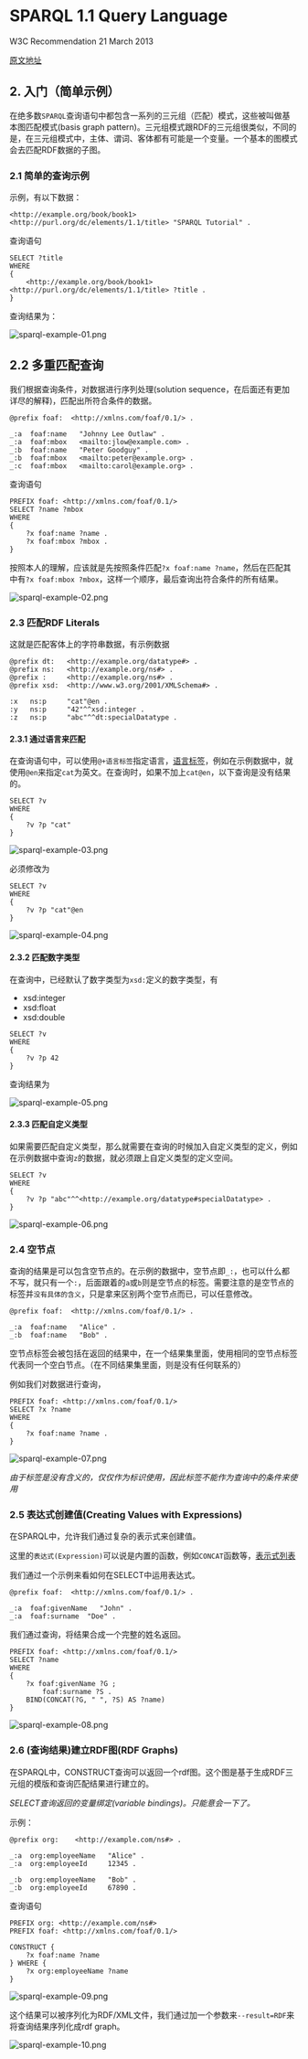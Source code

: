 # SPARQL 1.1 Query Language

W3C Recommendation 21 March 2013

[原文地址](https://www.w3.org/TR/sparql11-query/)

## 2. 入门（简单示例）

在绝多数`SPARQL`查询语句中都包含一系列的三元组（匹配）模式，这些被叫做基本图匹配模式(basis graph pattern)。三元组模式跟RDF的三元组很类似，不同的是，在三元组模式中，主体、谓词、客体都有可能是一个变量。一个基本的图模式会去匹配RDF数据的子图。

### 2.1 简单的查询示例

示例，有以下数据：

```
<http://example.org/book/book1> <http://purl.org/dc/elements/1.1/title> "SPARQL Tutorial" .
```

查询语句

```
SELECT ?title
WHERE
{
    <http://example.org/book/book1> <http://purl.org/dc/elements/1.1/title> ?title .
}
```

查询结果为：

![sparql-example-01.png](../../images/sparql-example-01.png)

## 2.2 多重匹配查询

我们根据查询条件，对数据进行序列处理(solution sequence，在后面还有更加详尽的解释)，匹配出所符合条件的数据。

```
@prefix foaf:  <http://xmlns.com/foaf/0.1/> .

_:a  foaf:name   "Johnny Lee Outlaw" .
_:a  foaf:mbox   <mailto:jlow@example.com> .
_:b  foaf:name   "Peter Goodguy" .
_:b  foaf:mbox   <mailto:peter@example.org> .
_:c  foaf:mbox   <mailto:carol@example.org> .
```

查询语句

```
PREFIX foaf: <http://xmlns.com/foaf/0.1/>
SELECT ?name ?mbox
WHERE
{
    ?x foaf:name ?name .
    ?x foaf:mbox ?mbox .
}
```

按照本人的理解，应该就是先按照条件匹配`?x foaf:name ?name`，然后在匹配其中有`?x foaf:mbox ?mbox`，这样一个顺序，最后查询出符合条件的所有结果。

![sparql-example-02.png](../../images/sparql-example-02.png)

### 2.3 匹配RDF Literals

这就是匹配客体上的字符串数据，有示例数据

```
@prefix dt:   <http://example.org/datatype#> .
@prefix ns:   <http://example.org/ns#> .
@prefix :     <http://example.org/ns#> .
@prefix xsd:  <http://www.w3.org/2001/XMLSchema#> .

:x   ns:p     "cat"@en .
:y   ns:p     "42"^^xsd:integer .
:z   ns:p     "abc"^^dt:specialDatatype .
```

#### 2.3.1 通过语言来匹配

在查询语句中，可以使用`@+语言标签`指定语言，[语言标签](http://www.rfc-editor.org/rfc/bcp/bcp47.txt)，例如在示例数据中，就使用`@en`来指定`cat`为英文。在查询时，如果不加上`cat@en`，以下查询是没有结果的。

```
SELECT ?v
WHERE
{
    ?v ?p "cat"
}
```

![sparql-example-03.png](../../images/sparql-example-03.png)

必须修改为

```
SELECT ?v
WHERE
{
    ?v ?p "cat"@en
}
```

![sparql-example-04.png](../../images/sparql-example-04.png)

#### 2.3.2 匹配数字类型

在查询中，已经默认了数字类型为`xsd:`定义的数字类型，有

* xsd:integer
* xsd:float
* xsd:double

```
SELECT ?v
WHERE
{
    ?v ?p 42
}
```

查询结果为

![sparql-example-05.png](../../images/sparql-example-05.png)

#### 2.3.3 匹配自定义类型

如果需要匹配自定义类型，那么就需要在查询的时候加入自定义类型的定义，例如在示例数据中查询`z`的数据，就必须跟上自定义类型的定义空间。

```
SELECT ?v
WHERE
{
    ?v ?p "abc"^^<http://example.org/datatype#specialDatatype> .
}
```

![sparql-example-06.png](../../images/sparql-example-06.png)


### 2.4 空节点

查询的结果是可以包含空节点的。在示例的数据中，空节点即`_:`，也可以什么都不写，就只有一个`:`，后面跟着的`a`或`b`则是空节点的标签。需要注意的是空节点的标签并`没有具体的含义`，只是拿来区别两个空节点而已，可以任意修改。

```
@prefix foaf:  <http://xmlns.com/foaf/0.1/> .

_:a  foaf:name   "Alice" .
_:b  foaf:name   "Bob" .
```

空节点标签会被包括在返回的结果中，在一个结果集里面，使用相同的空节点标签代表同一个空白节点。（在不同结果集里面，则是没有任何联系的）

例如我们对数据进行查询，

```
PREFIX foaf: <http://xmlns.com/foaf/0.1/>
SELECT ?x ?name
WHERE
{
    ?x foaf:name ?name .
}
```

![sparql-example-07.png](../../images/sparql-example-07.png)

*由于标签是没有含义的，仅仅作为标识使用，因此标签不能作为查询中的条件来使用*

### 2.5 表达式创建值(Creating Values with Expressions)

在SPARQL中，允许我们通过复杂的表示式来创建值。

这里的`表达式(Expression)`可以说是内置的函数，例如`CONCAT`函数等，[表示式列表](https://www.w3.org/TR/sparql11-query/#selectExpressions)

我们通过一个示例来看如何在SELECT中运用表达式。

```
@prefix foaf:  <http://xmlns.com/foaf/0.1/> .

_:a  foaf:givenName   "John" .
_:a  foaf:surname  "Doe" .
```

我们通过查询，将结果合成一个完整的姓名返回。

```
PREFIX foaf: <http://xmlns.com/foaf/0.1/>
SELECT ?name
WHERE
{
    ?x foaf:givenName ?G ;
        foaf:surname ?S .
    BIND(CONCAT(?G, " ", ?S) AS ?name)
}
```

![sparql-example-08.png](../../images/sparql-example-08.png)

### 2.6 (查询结果)建立RDF图(RDF Graphs)

在SPARQL中，CONSTRUCT查询可以返回一个rdf图。这个图是基于生成RDF三元组的模版和查询匹配结果进行建立的。

*SELECT查询返回的变量绑定(variable bindings)。只能意会一下了。*

示例：

```
@prefix org:    <http://example.com/ns#> .

_:a  org:employeeName   "Alice" .
_:a  org:employeeId     12345 .

_:b  org:employeeName   "Bob" .
_:b  org:employeeId     67890 .
```

查询语句

```
PREFIX org: <http://example.com/ns#>
PREFIX foaf: <http://xmlns.com/foaf/0.1/>

CONSTRUCT {
    ?x foaf:name ?name
} WHERE {
    ?x org:employeeName ?name
}
```

![sparql-example-09.png](../../images/sparql-example-09.png)

这个结果可以被序列化为RDF/XML文件，我们通过加一个参数来`--result=RDF`来将查询结果序列化成rdf graph。

![sparql-example-10.png](../../images/sparql-example-10.png)